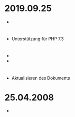 # 2019.09.25

- 

# 

- Unterstützung für PHP 7.3

# 

- 
- 

# 

- Aktualisieren des Dokuments

# 25.04.2008

- 
